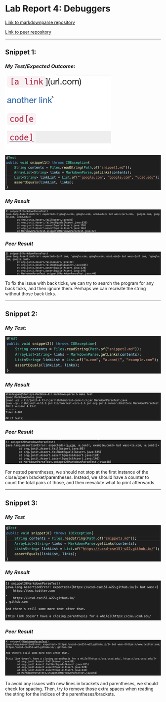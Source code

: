 #  **Lab Report 4: Debuggers**

[Link to markdownparse repository](https://github.com/stanley-pan/markdown-parse)

[Link to peer repository](https://github.com/QijunHuMary/markdown-parse)
***
## **Snippet 1:**

### *My Test/Expected Outcome:*
![expected1](labreport4pics/expected1.png)

![snippet1](labreport4pics/snippet1.png)

### *My Result*
![myresult1](labreport4pics/myresult1.png)

### *Peer Result*
![peersnippet1](labreport4pics/peersnippet1.png)

To fix the issue with back ticks, we can try to search the program for any back ticks, and then ignore them. Perhaps we can recreate the string without those back ticks.
***
## **Snippet 2:**

### *My Test:*

![mysnippet2](labreport4pics/snippet2.png)

### *My Result*
![myresult2](labreport4pics/myresult2.png)

### *Peer Result*
![peersnippet2](labreport4pics/peersnippet2.png)

For nested parentheses, we should not stop at the first instance of the close/open bracket/parentheses. Instead, we should have a counter to count the total pairs of those, and then reevalute what to print afterwards.
***
## **Snippet 3:**

### *My Test*

![mysnippet3](labreport4pics/snippet3.png)

### *My Result*

![myresult3](labreport4pics/myresult3.png)

### *Peer Result*

![peerresult3](labreport4pics/peersnippet3.png)

To avoid any issues with new lines in brackets and parentheses, we should check for spacing. Then, try to remove those extra spaces when reading the string for the indices of the parentheses/brackets.